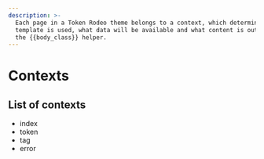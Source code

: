 ```yaml
---
description: >-
  Each page in a Token Rodeo theme belongs to a context, which determines which
  template is used, what data will be available and what content is output by
  the {{body_class}} helper.
---
```


# Contexts

## List of contexts

* index
* token
* tag
* error

